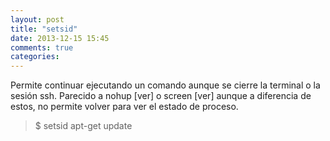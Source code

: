 ```yaml
---
layout: post
title: "setsid"
date: 2013-12-15 15:45
comments: true
categories: 
---
```

Permite continuar ejecutando un comando aunque se cierre la terminal o la sesión ssh. Parecido a nohup [ver] o screen [ver] aunque a diferencia de estos, no permite volver para ver el estado de proceso.

>$ setsid apt-get update


